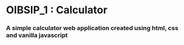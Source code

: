 # OIBSIP_1 : Calculator 

### A simple calculator web application created using html, css and vanilla javascript
